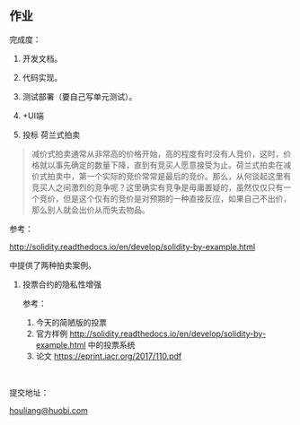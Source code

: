 ## 作业

完成度：

1. 开发文档。
2. 代码实现。
3. 测试部署（要自己写单元测试）。
4. +UI端



1. 投标 荷兰式拍卖

> 减价式拍卖通常从非常高的价格开始，高的程度有时没有人竞价，这时，价格就以事先确定的数量下降，直到有竞买人愿意接受为止。荷兰式拍卖在减价式拍卖中，第一个实际的竞价常常是最后的竞价。那么，从何谈起这里有竞买人之间激烈的竞争呢？这里确实有竞争是毋庸置疑的，虽然仅仅只有一个竞价，但是这个仅有的竞价是对预期的一种直接反应，如果自己不出价，那么别人就会出价从而失去物品。

参考：

http://solidity.readthedocs.io/en/develop/solidity-by-example.html

中提供了两种拍卖案例。

1. 投票合约的隐私性增强

   参考：

   1. 今天的简陋版的投票
   2. 官方样例 http://solidity.readthedocs.io/en/develop/solidity-by-example.html 中的投票系统
   3. 论文 https://eprint.iacr.org/2017/110.pdf

   ​

提交地址：

houliang@huobi.com